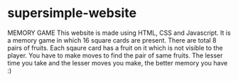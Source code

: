 # supersimple-website
MEMORY GAME
This website is made using HTML, CSS and Javascript.
It is a memory game in which 16 square cards are present.
There are total 8 pairs of fruits.
Each sqaure card has a fruit on it which is not visible to the player.
You have to make moves to find the pair of same fruits.
The lesser time you take and the lesser moves you make, the better memory you have :)
